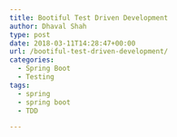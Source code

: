 ```yaml
---
title: Bootiful Test Driven Development
author: Dhaval Shah
type: post
date: 2018-03-11T14:28:47+00:00
url: /bootiful-test-driven-development/
categories:
  - Spring Boot
  - Testing
tags:
  - spring
  - spring boot
  - TDD

---
```


